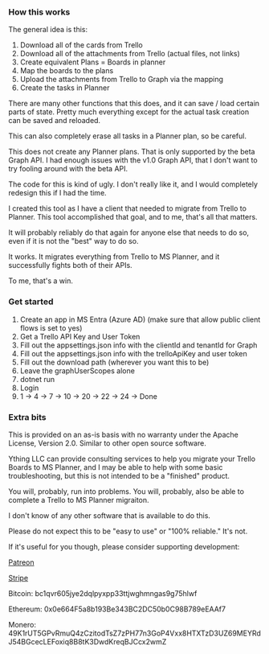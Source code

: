 ### How this works

The general idea is this:

1. Download all of the cards from Trello
2. Download all of the attachments from Trello (actual files, not links)
3. Create equivalent Plans = Boards in planner
4. Map the boards to the plans
5. Upload the attachments from Trello to Graph via the mapping
6. Create the tasks in Planner


There are many other functions that this does, and it can save / load certain parts of state.
Pretty much everything except for the actual task creation can be saved and reloaded.

This can also completely erase all tasks in a Planner plan, so be careful.

This does not create any Planner plans. That is only supported by the beta Graph API.
I had enough issues with the v1.0 Graph API, that I don't want to try fooling around with the beta API.

The code for this is kind of ugly. I don't really like it, and I would completely redesign this if I had the time.

I created this tool as I have a client that needed to migrate from Trello to Planner.
This tool accomplished that goal, and to me, that's all that matters.

It will probably reliably do that again for anyone else that needs to do so, even if it is not the "best" way to do so.

It works. It migrates everything from Trello to MS Planner, and it successfully fights both of their APIs.

To me, that's a win. 

### Get started

1. Create an app in MS Entra (Azure AD) (make sure that allow public client flows is set to yes)
2. Get a Trello API Key and User Token
2. Fill out the appsettings.json info with the clientId and tenantId for Graph
3. Fill out the appsettings.json info with the trelloApiKey and user token
4. Fill out the download path (wherever you want this to be)
5. Leave the graphUserScopes alone
6. dotnet run
7. Login
8. 1 -> 4 -> 7 -> 10 -> 20 -> 22 -> 24 -> Done

### Extra bits

This is provided on an as-is basis with no warranty under the Apache License, Version 2.0. Similar to other open source software.

Ything LLC can provide consulting services to help you migrate your Trello Boards to MS Planner,
and I may be able to help with some basic troubleshooting, but this is not intended to be a "finished" product.

You will, probably, run into problems. You will, probably, also be able to complete a Trello to MS Planner migraiton.

I don't know of any other software that is available to do this.

Please do not expect this to be "easy to use" or "100% reliable." It's not. 

If it's useful for you though, please consider supporting development:

[Patreon](https://www.patreon.com/YthingLLC)

[Stripe](https://buy.stripe.com/aEU15SgTG5L09Hi9AA)

Bitcoin: bc1qvr605jye2dqlpyxpp33ttjwghmngas9g75hlwf

Ethereum: 0x0e664F5a8b193Be343BC2DC50b0C98B789eEAAf7

Monero: 49K1rUT5GPvRmuQ4zCzitodTsZ7zPH77n3GoP4Vxx8HTXTzD3UZ69MEYRdJ54BGcecLEFoxiq8B8tK3DwdKreqBJCcx2wmZ
